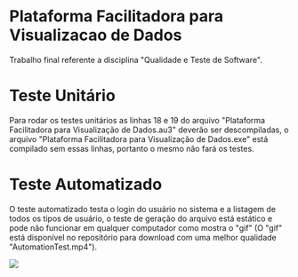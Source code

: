 # Plataforma Facilitadora para Visualizacao de Dados
Trabalho final referente a disciplina "Qualidade e Teste de Software".

# Teste Unitário
Para rodar os testes unitários as linhas 18 e 19 do arquivo "Plataforma Facilitadora para Visualização de Dados.au3" deverão ser descompiladas, o arquivo "Plataforma Facilitadora para Visualização de Dados.exe" está compilado sem essas linhas, portanto o mesmo não fará os testes.

# Teste Automatizado
O teste automatizado testa o login do usuário no sistema e a listagem de todos os tipos de usuário, o teste de geração do arquivo está estático e pode não funcionar em qualquer computador como mostra o "gif" (O "gif" está disponível no repositório para download com uma melhor qualidade "AutomationTest.mp4").

![](http://i.imgur.com/5ig4emI.gif)
